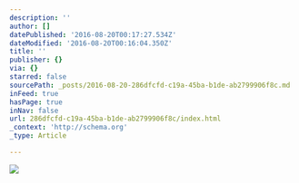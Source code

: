 ```yaml
---
description: ''
author: []
datePublished: '2016-08-20T00:17:27.534Z'
dateModified: '2016-08-20T00:16:04.350Z'
title: ''
publisher: {}
via: {}
starred: false
sourcePath: _posts/2016-08-20-286dfcfd-c19a-45ba-b1de-ab2799906f8c.md
inFeed: true
hasPage: true
inNav: false
url: 286dfcfd-c19a-45ba-b1de-ab2799906f8c/index.html
_context: 'http://schema.org'
_type: Article

---
```

![](https://the-grid-user-content.s3-us-west-2.amazonaws.com/0615e7cc-d260-4615-aedd-4dcc4e30eefe.jpg)